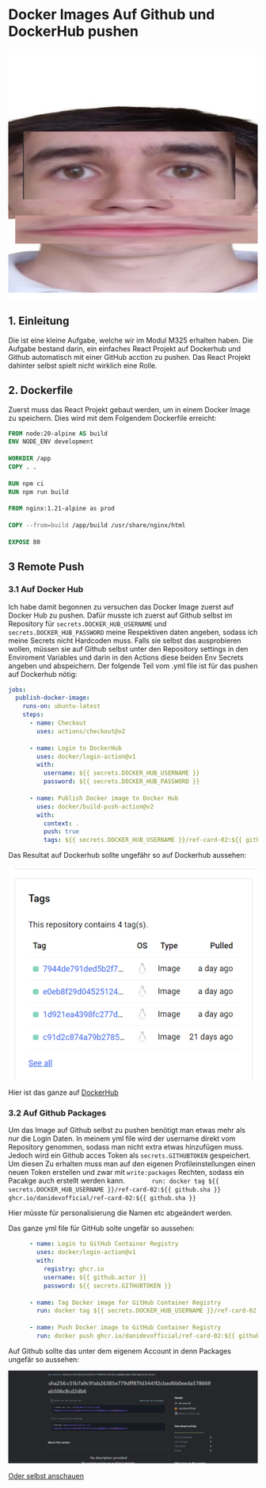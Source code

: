 # Docker Images Auf Github und DockerHub pushen

![Main Image](./ReadMeAssets/David.png)
## 1. Einleitung 
Die ist eine kleine Aufgabe, welche wir im Modul M325 erhalten haben. Die Aufgabe bestand darin, ein einfaches React Projekt auf Dockerhub und Github automatisch mit einer GitHub acction zu pushen. Das React Projekt dahinter selbst spielt nicht wirklich eine Rolle.



## 2. Dockerfile

Zuerst muss das React Projekt gebaut werden, um in einem Docker Image zu speichern. Dies wird mit dem Folgendem Dockerfile erreicht:

```dockerfile
FROM node:20-alpine AS build
ENV NODE_ENV development

WORKDIR /app
COPY . .

RUN npm ci
RUN npm run build

FROM nginx:1.21-alpine as prod

COPY --from=build /app/build /usr/share/nginx/html

EXPOSE 80

```
## 3 Remote Push

### 3.1 Auf Docker Hub


Ich habe damit begonnen zu versuchen das Docker Image zuerst auf Docker Hub zu pushen. Dafür musste ich zuerst auf Github selbst im Repository für `secrets.DOCKER_HUB_USERNAME` und `secrets.DOCKER_HUB_PASSWORD` meine Respektiven daten angeben, sodass ich meine Secrets nicht Hardcoden muss. Falls sie selbst das ausprobieren wollen, müssen sie auf Github selbst unter den Repository settings in den Enviroment Variables und darin in den Actions diese beiden Env Secrets angeben und abspeichern. Der folgende Teil vom .yml file ist für das pushen auf Dockerhub nötig:

```yml
jobs:
  publish-docker-image:
    runs-on: ubuntu-latest
    steps:
      - name: Checkout
        uses: actions/checkout@v2

      - name: Login to DockerHub
        uses: docker/login-action@v1
        with:
          username: ${{ secrets.DOCKER_HUB_USERNAME }}
          password: ${{ secrets.DOCKER_HUB_PASSWORD }}

      - name: Publish Docker image to Docker Hub
        uses: docker/build-push-action@v2
        with:
          context: .
          push: true
          tags: ${{ secrets.DOCKER_HUB_USERNAME }}/ref-card-02:${{ github.sha }}
```

Das Resultat auf Dockerhub sollte ungefähr so auf Dockerhub aussehen:

![Dockerhub](./ReadMeAssets/dockerhub.png)

Hier ist das ganze auf [DockerHub](https://hub.docker.com/repository/docker/danithaboss/ref-card-02/general)

### 3.2 Auf Github Packages

Um das Image auf Github selbst zu pushen benötigt man etwas mehr als nur die Login Daten. In meinem yml file wird der username direkt vom Repository genommen, sodass man nicht extra etwas hinzufügen muss. Jedoch wird ein Github acces Token als `secrets.GITHUBTOKEN` gespeichert. Um diesen Zu erhalten muss man auf den eigenen Profileinstellungen einen neuen Token erstellen und zwar mit `write:packages` Rechten, sodass ein Pacakge auch erstellt werden kann. 
`        run: docker tag ${{ secrets.DOCKER_HUB_USERNAME }}/ref-card-02:${{ github.sha }} ghcr.io/danidevofficial/ref-card-02:${{ github.sha }}
`

Hier müsste für personalisierung die Namen etc abgeändert werden. 

Das ganze yml file für GitHub solte ungefär so aussehen:

```yml
      - name: Login to GitHub Container Registry
        uses: docker/login-action@v1
        with:
          registry: ghcr.io
          username: ${{ github.actor }}
          password: ${{ secrets.GITHUBTOKEN }}

      - name: Tag Docker image for GitHub Container Registry
        run: docker tag ${{ secrets.DOCKER_HUB_USERNAME }}/ref-card-02:${{ github.sha }} ghcr.io/danidevofficial/ref-card-02:${{ github.sha }}

      - name: Push Docker image to GitHub Container Registry
        run: docker push ghcr.io/danidevofficial/ref-card-02:${{ github.sha }}
```

Auf Github sollte das unter dem eigenem Account in denn Packages ungefär so aussehen:

![GitHub Image](./ReadMeAssets/Github.png)

[Oder selbst anschauen](https://github.com/users/DaniDevOfficial/packages/container/ref-card-02)